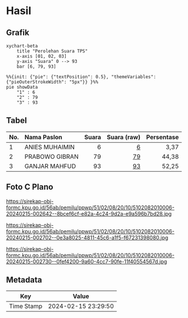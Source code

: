 # Hasil

## Grafik

```mermaid
xychart-beta
    title "Perolehan Suara TPS"
    x-axis [01, 02, 03]
    y-axis "Suara" 0 --> 93
    bar [6, 79, 93]
```

```mermaid
%%{init: {"pie": {"textPosition": 0.5}, "themeVariables": {"pieOuterStrokeWidth": "5px"}} }%%
pie showData
    "1" : 6
    "2" : 79
    "3" : 93
```

## Tabel

| No. | Nama Paslon    | Suara | Suara (raw) | Persentase |
|:--- |:-------------- | -----:| -----------:| ----------:|
| 1   | ANIES MUHAIMIN | 6     | [6][p-1]    | 3,37       |
| 2   | PRABOWO GIBRAN | 79    | [79][p-2]   | 44,38      |
| 3   | GANJAR MAHFUD  | 93    | [93][p-3]   | 52,25      |


[p-1]: https://github.com/gigit-pemilu/pemilu-2024-51-bali/blob/main/pilpres/hitung-suara/sub/51-bali/sub/02-tabanan/sub/08-penebel/sub/2010-penebel/sub/006-tps/sub/paslon-1.txt
[p-2]: https://github.com/gigit-pemilu/pemilu-2024-51-bali/blob/main/pilpres/hitung-suara/sub/51-bali/sub/02-tabanan/sub/08-penebel/sub/2010-penebel/sub/006-tps/sub/paslon-2.txt
[p-3]: https://github.com/gigit-pemilu/pemilu-2024-51-bali/blob/main/pilpres/hitung-suara/sub/51-bali/sub/02-tabanan/sub/08-penebel/sub/2010-penebel/sub/006-tps/sub/paslon-3.txt

## Foto C Plano

https://sirekap-obj-formc.kpu.go.id/56ab/pemilu/ppwp/51/02/08/20/10/5102082010006-20240215-002642--8bcef6cf-e82a-4c24-9d2a-e9a596b7bd28.jpg

https://sirekap-obj-formc.kpu.go.id/56ab/pemilu/ppwp/51/02/08/20/10/5102082010006-20240215-002702--0e3a8025-4811-45c6-a1f5-f67231398080.jpg

https://sirekap-obj-formc.kpu.go.id/56ab/pemilu/ppwp/51/02/08/20/10/5102082010006-20240215-002730--0fef4200-9a60-4cc7-90fe-11f40554567d.jpg


## Metadata

| Key        | Value               |
| ---------- | ------------------- |
| Time Stamp | 2024-02-15 23:29:50 |



